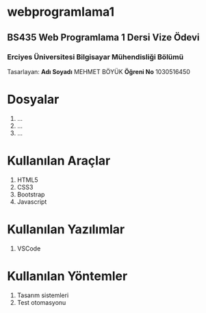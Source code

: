 # webprogramlama1 
## BS435 Web Programlama 1 Dersi Vize Ödevi
### Erciyes Üniversitesi Bilgisayar Mühendisliği Bölümü  

Tasarlayan:
**Adı Soyadı** MEHMET BÖYÜK 
**Öğreni No** 1030516450



# Dosyalar

1. ...
2. ...
3. ...
 

# Kullanılan Araçlar

 1. HTML5
 2. CSS3
 3. Bootstrap
 4. Javascript


# Kullanılan Yazılımlar

 1. VSCode


# Kullanılan Yöntemler

 1. Tasarım sistemleri
 2. Test otomasyonu


